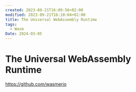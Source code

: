 ```yaml
---
created: 2023-09-21T16:09:56+02:00
modified: 2023-09-21T16:10:04+02:00
title: The Universal WebAssembly Runtime
tags:
  - Wasm
Date: 2024-03-05
---
```

 
# The Universal WebAssembly Runtime

https://github.com/wasmerio
